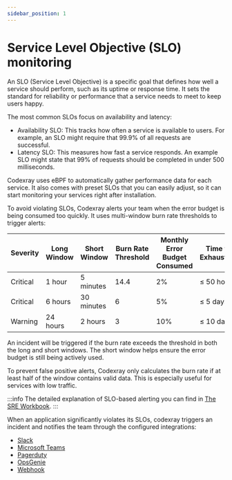 ```yaml
---
sidebar_position: 1
---
```


# Service Level Objective (SLO) monitoring

An SLO (Service Level Objective) is a specific goal that defines how well a service should perform, 
such as its uptime or response time. It sets the standard for reliability or performance that a service needs to meet to keep users happy.

The most common SLOs focus on availability and latency:
* Availability SLO: This tracks how often a service is available to users. For example, an SLO might require that 99.9% of all requests are successful.
* Latency SLO: This measures how fast a service responds. An example SLO might state that 99% of requests should be completed in under 500 milliseconds.

Codexray uses eBPF to automatically gather performance data for each service. It also comes with preset SLOs that you can easily adjust, so it can start monitoring your services right after installation.

To avoid violating SLOs, Codexray alerts your team when the error budget is being consumed too quickly. 
It uses multi-window burn rate thresholds to trigger alerts:

| Severity  | Long Window | Short Window | Burn Rate Threshold | Monthly Error Budget Consumed | Time to Exhaustion |
|-----------|-------------|--------------|---------------------|-------------------------------|--------------------|
| Critical  | 1 hour      | 5 minutes    | 14.4                | 2%                            | ≤ 50 hours         |
| Critical  | 6 hours     | 30 minutes   | 6                   | 5%                            | ≤ 5 days           |
| Warning   | 24 hours    | 2 hours      | 3                   | 10%                           | ≤ 10 days          |


An incident will be triggered if the burn rate exceeds the threshold in both the long and short windows. 
The short window helps ensure the error budget is still being actively used.

To prevent false positive alerts, Codexray only calculates the burn rate if at least half of the window contains valid data. 
This is especially useful for services with low traffic.

:::info
The detailed explanation of SLO-based alerting you can find in [The SRE Workbook](https://sre.google/workbook/alerting-on-slos/).
:::

When an application significantly violates its SLOs, codexray triggers an incident and notifies the team through the configured integrations:
* [Slack](/alerting/slack)
* [Microsoft Teams](/alerting/teams)
* [Pagerduty](/alerting/pagerduty)
* [OpsGenie](/alerting/opsgenie)
* [Webhook](/alerting/webhook)

